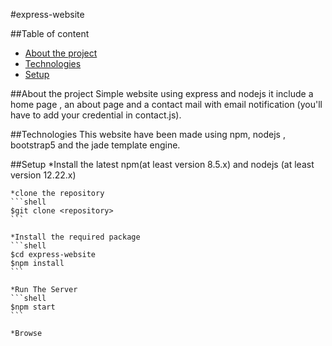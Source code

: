 #express-website

##Table of content
* [About the project](#about-the-project)
* [Technologies](#technologies)
* [Setup](#setup)

##About the project
    Simple website using express and nodejs it include a home page , an about page and a contact mail with email notification (you'll have to add your credential in contact.js).

##Technologies
  This website have been made using npm, nodejs , bootstrap5 and the jade template engine.

##Setup
    *Install the latest npm(at least version 8.5.x) and nodejs (at least version 12.22.x)
    

    *clone the repository
    ```shell
    $git clone <repository>
    ```

    *Install the required package
    ```shell
    $cd express-website
    $npm install
    ```

    *Run The Server
    ```shell
    $npm start
    ```

    *Browse

